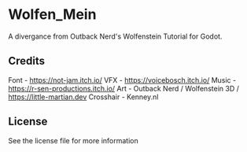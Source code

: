 # Wolfen_Mein
 A divergance from Outback Nerd's Wolfenstein Tutorial for Godot.

## Credits
Font - https://not-jam.itch.io/
VFX - https://voicebosch.itch.io/
Music - https://r-sen-productions.itch.io/
Art - Outback Nerd / Wolfenstein 3D / https://little-martian.dev
Crosshair - Kenney.nl

## License
See the license file for more information